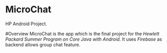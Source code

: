 # MicroChat
HP Android Project.

#Overview
MicroChat is the app which is the final project for the *Hewlett Packard Summer Program on Core Java with Android*. It uses *Firebase* as backend allows group chat feature. 
